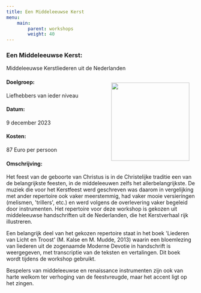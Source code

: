 ```yaml
---
title: Een Middeleeuwse Kerst
menu:
    main:
        parent: workshops
        weight: 40
---
```

### Een Middeleeuwse Kerst: 
Middeleeuwse Kerstliederen uit de Nederlanden

<img src="../images/Bazuinen.jpeg" style="width: 13rem; float: right; margin:1rem">

#### Doelgroep:
Liefhebbers van ieder niveau
#### Datum:
9 december 2023
#### Kosten: 
87 Euro per persoon
#### Omschrijving:
Het feest van de geboorte van Christus is in de Christelijke traditie een van de belangrijkste feesten, in de middeleeuwen zelfs het allerbelangrijkste. De muziek die voor het Kerstfeest werd geschreven was daarom in vergelijking met ander repertoire ook vaker meerstemmig, had vaker mooie versieringen (melismen, 'trillers', etc.) en werd volgens de overlevering vaker begeleid door instrumenten. Het repertoire voor deze workshop is gekozen uit middeleeuwse handschriften uit de Nederlanden, die het Kerstverhaal rijk illustreren. 

Een belangrijk deel van het gekozen repertoire staat in het boek 'Liederen van Licht en Troost' (M. Kalse en M. Mudde, 2013) waarin een bloemlezing van liederen uit de zogenaamde Moderne Devotie in handschrift is weergegeven, met transcriptie van de teksten en vertalingen. Dit boek wordt tijdens de workshop gebruikt. 

Bespelers van middeleeuwse en renaissance instrumenten zijn ook van harte welkom ter verhoging van de feestvreugde, maar het accent ligt op het zingen.